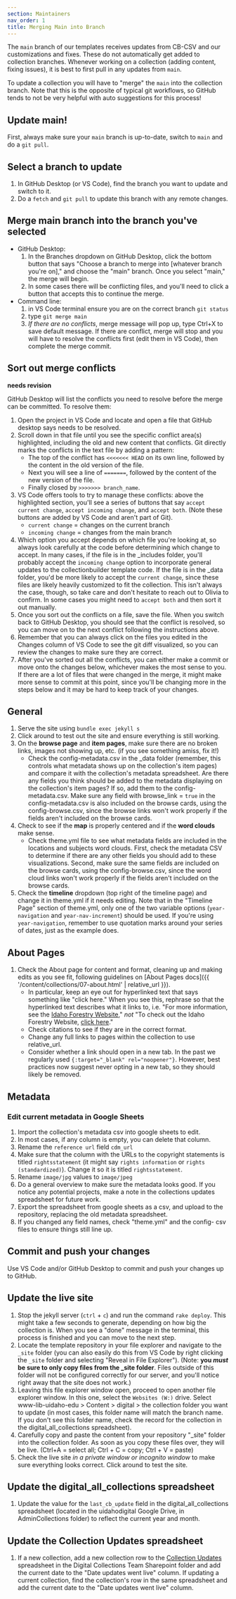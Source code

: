 ```yaml
---
section: Maintainers
nav_order: 1
title: Merging Main into Branch
---
```


The `main` branch of our templates receives updates from CB-CSV and our customizations and fixes. 
These do not automatically get added to collection branches.
Whenever working on a collection (adding content, fixing issues), it is best to first pull in any updates from `main`.

To update a collection you will have to "merge" the `main` into the collection branch.
Note that this is the opposite of typical git workflows, so GitHub tends to not be very helpful with auto suggestions for this process!

## Update main!

First, always make sure your `main` branch is up-to-date, switch to `main` and do a `git pull`.

## Select a branch to update

1. In GitHub Desktop (or VS Code), find the branch you want to update and switch to it.
2. Do a `fetch` and `git pull` to update this branch with any remote changes.

## Merge main branch into the branch you've selected

- GitHub Desktop:
    1. In the Branches dropdown on GitHub Desktop, click the bottom button that says "Choose a branch to merge into [whatever branch you're on]," and choose the "main" branch. Once you select "main," the merge will begin.
    2. In some cases there will be conflicting files, and you'll need to click a button that accepts this to continue the merge.
- Command line:
    1. in VS Code terminal ensure you are on the correct branch `git status`
    2. type `git merge main`
    3. *If there are no conflicts*, merge message will pop up, type Ctrl+X to save default message. If there are conflict, merge will stop and you will have to resolve the conflicts first (edit them in VS Code), then complete the merge commit.

## Sort out merge conflicts

**needs revision** 

GitHub Desktop will list the conflicts you need to resolve before the merge can be committed. To resolve them: 

1. Open the project in VS Code and locate and open a file that GitHub desktop says needs to be resolved. 
2. Scroll down in that file until you see the specific conflict area(s) highlighted, including the old and new content that conflicts. Git directly marks the conflicts in the text file by adding a pattern:
    - The top of the conflict has `<<<<<<< HEAD` on its own line, followed by the content in the old version of the file. 
    - Next you will see a line of `=======`, followed by the content of the new version of the file. 
    - Finally closed by `>>>>>>> branch_name`.
3. VS Code offers tools to try to manage these conflicts: above the highlighted section, you'll see a series of buttons that say `accept current change`, `accept incoming change`, and `accept both`. (Note these buttons are added by VS Code and aren't part of Git).
    - `current change` = changes on the current branch
    - `incoming change` = changes from the main branch
4. Which option you accept depends on which file you're looking at, so always look carefully at the code before determining which change to accept. In many cases, if the file is in the _includes folder, you'll probably accept the `incoming change` option to incorporate general updates to the collectionbuilder template code. If the file is in the _data folder, you'd be more likely to accept the `current change`, since these files are likely heavily customized to fit the collection. This isn't always the case, though, so take care and don't hesitate to reach out to Olivia to confirm. In some cases you might need to `accept both` and then sort it out manually.
5. Once you sort out the conflicts on a file, save the file. When you switch back to GitHub Desktop, you should see that the conflict is resolved, so you can move on to the next conflict following the instructions above.
6. Remember that you can always click on the files you edited in the Changes column of VS Code to see the git diff visualized, so you can review the changes to make sure they are correct.
7. After you've sorted out all the conflicts, you can either make a commit or move onto the changes below, whichever makes the most sense to you. If there are a lot of files that were changed in the merge, it might make more sense to commit at this point, since you'll be changing more in the steps below and it may be hard to keep track of your changes.

## General

1. Serve the site using `bundle exec jekyll s`
2. Click around to test out the site and ensure everything is still working.
3. On the **browse page** and **item pages**, make sure there are no broken links, images not showing up, etc. (if you see something amiss, fix it!)
    - Check the config-metadata.csv in the _data folder (remember, this controls what metadata shows up on the collection's item pages) and compare it with the collection's metadata spreadsheet. Are there any fields you think should be added to the metadata displaying on the collection's item pages? If so, add them to the config-metadata.csv. Make sure any field with browse_link = `true` in the config-metadata.csv is also included on the browse cards, using the config-browse.csv, since the browse links won't work properly if the fields aren't included on the browse cards. 
4. Check to see if the **map** is properly centered and if the **word clouds** make sense.
    - Check theme.yml file to see what metadata fields are included in the locations and subjects word clouds. First, check the metadata CSV to determine if there are any other fields you should add to these visualizations. Second, make sure the same fields are included on the browse cards, using the config-browse.csv, since the word cloud links won't work properly if the fields aren't included on the browse cards. 
5. Check the **timeline** dropdown (top right of the timeline page) and change it in theme.yml if it needs editing. Note that in the "Timeline Page" section of theme.yml, only one of the two variable options (`year-navigation` and `year-nav-increment`) should be used. If you're using `year-navigation`, remember to use quotation marks around your series of dates, just as the example does.

## About Pages

1. Check the About page for content and format, cleaning up and making edits as you see fit, following guidelines on [About Pages docs]({{ '/content/collections/07-about.html' | relative_url }}).
    - In particular, keep an eye out for hyperlinked text that says something like "click here." When you see this, rephrase so that the hyperlinked text describes what it links to, i.e. "For more information, see the [Idaho Forestry Website](https://www.idl.idaho.gov/forestry/)," *not* "To check out the Idaho Forestry Website, [click here](https://www.idl.idaho.gov/forestry/)."
    - Check citations to see if they are in the correct format.
    - Change any full links to pages within the collection to use relative_url. 
    - Consider whether a link should open in a new tab. In the past we regularly used `{:target="_blank" rel="noopener"}`. However, best practices now suggest never opting in a new tab, so they should likely be removed.

## Metadata

### Edit current metadata in Google Sheets

1. Import the collection's metadata csv into google sheets to edit.
2. In most cases, if any column is empty, you can delete that column. 
3. Rename the `reference url` field `cdm_url`
4. Make sure that the column with the URLs to the copyright statements is titled `rightsstatement` (it might say `rights information` or `rights (standardized)`). Change it so it is titled `rightsstatement`.
5. Rename `image/jpg` values to `image/jpeg`
6. Do a general overview to make sure the metadata looks good. If you notice any potential projects, make a note in the collections updates spreadsheet for future work.
7. Export the spreadsheet from google sheets as a csv, and upload to the repository, replacing the old metadata spreadsheet.
8. If you changed any field names, check "theme.yml" and the config- csv files to ensure things still line up.

## Commit and push your changes

Use VS Code and/or GitHub Desktop to commit and push your changes up to GitHub.

## Update the live site

1. Stop the jekyll server (`ctrl` + `c`) and run the command `rake deploy`. This might take a few seconds to generate, depending on how big the collection is. When you see a "done" message in the terminal, this process is finished and you can move to the next step.
2. Locate the template repository in your file explorer and navigate to the `_site` folder (you can also easily do this from VS Code by right clicking the `_site` folder and selecting "Reveal in File Explorer"). (Note: **you *must* be sure to only copy files from the _site folder**. Files outside of this folder will not be configured correctly for our server, and you'll notice right away that the site does not work.)
3. Leaving this file explorer window open, proceed to open another file explorer window. In this one, select the `Websites (W:)` drive. Select www-lib-uidaho-edu > Content > digital > the collection folder you want to update (in most cases, this folder name will match the branch name. If you don't see this folder name, check the record for the collection in the digital_all_collections spreadsheet).
4. Carefully copy and paste the content from your repository "_site" folder into the collection folder. As soon as you copy these files over, they will be live. (Ctrl+A = select all; Ctrl + C = copy; Ctrl + V = paste)
5. Check the live site *in a private window or incognito window* to make sure everything looks correct. Click around to test the site.

## Update the digital_all_collections spreadsheet

1. Update the value for the `last_cb_update` field in the digital_all_collections spreadsheet (located in the uidahodigital Google Drive, in AdminCollections folder) to reflect the current year and month.

## Update the Collection Updates spreadsheet

1. If a new collection, add a new collection row to the [Collection Updates](https://vandalsuidaho.sharepoint.com/:x:/r/sites/Storage-Library/Documents/shared/Digital%20Collections%20Team/Collection%20Updates.xlsx?d=w6432809351bc4863bc70f4517fd61067&csf=1&web=1&e=ncx3hD) spreadsheet in the Digital Collections Team Sharepoint folder and add the current date to the "Date updates went live" column. If updating a current collection, find the collection's row in the same spreadsheet and add the current date to the "Date updates went live" column.
